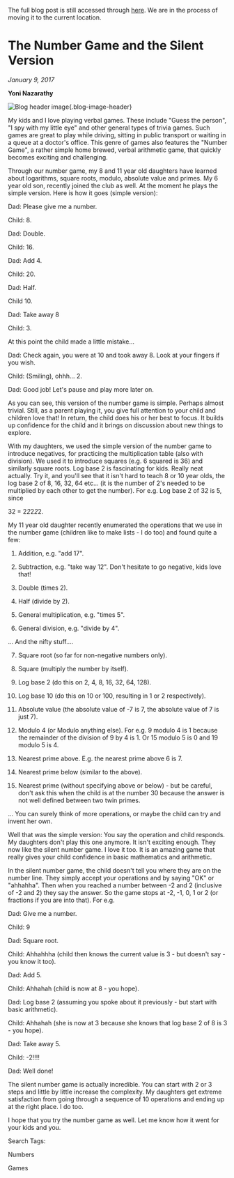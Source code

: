 The full blog post is still accessed through [here](https://www.1onepsilon.com/single-post/2017/01/09/The-Number-Game-and-the-Silent-Version). We are in the process of moving it to the current location.

# The Number Game and the Silent Version
*January 9, 2017*

**Yoni Nazarathy**

![Blog header image](https://es-app.com/assets/j7f4jl.png){.blog-image-header}
 

My kids and I love playing verbal games. These include "Guess the person", "I spy with my little eye" and other general types of trivia games. Such games are great to play while driving, sitting in public transport or waiting in a queue at a doctor's office. This genre of games also features the "Number Game", a rather simple home brewed, verbal arithmetic game, that quickly becomes exciting and challenging. 

 

Through our number game, my 8 and 11 year old daughters have learned about logarithms, square roots, modulo, absolute value and primes. My 6 year old son, recently joined the club as well. At the moment he plays the simple version. Here is how it goes (simple version):

 

Dad: Please give me a number.

Child: 8.

Dad: Double.

Child: 16.

Dad: Add 4.

Child: 20.

Dad: Half.

Child 10.

Dad: Take away 8

Child: 3.

 

At this point the child made a little mistake...

 

Dad: Check again, you were at 10 and took away 8. Look at your fingers if you wish.

Child: (Smiling), ohhh... 2.

Dad: Good job! Let's pause and play more later on.

 

As you can see, this version of the number game is simple. Perhaps almost trivial. Still, as a parent playing it, you give full attention to your child and children love that! In return, the child does his or her best to focus. It builds up confidence for the child and it brings on discussion about new things to explore.

 

With my daughters, we used the simple version of the number game to introduce negatives, for practicing the multiplication table (also with division). We used it to introduce squares (e.g. 6 squared is 36) and similarly square roots. Log base 2 is fascinating for kids. Really neat actually. Try it, and you'll see that it isn't hard to teach 8 or 10 year olds, the log base 2 of 8, 16, 32, 64 etc... (it is the number of 2's needed to be multiplied by each other to get the number). For e.g. Log base 2 of 32 is 5, since 

 

32 = 2*2*2*2*2.

 

My 11 year old daughter recently enumerated the operations that we use in the number game (children like to make lists - I do too) and found quite a few:

 

1) Addition, e.g. "add 17".

2) Subtraction, e.g. "take way 12". Don't hesitate to go negative, kids love that!

3) Double (times 2).

4) Half (divide by 2).

5) General multiplication, e.g. "times 5".

6) General division, e.g. "divide by 4".

 ... And the nifty stuff....

7) Square root (so far for non-negative numbers only).

8) Square (multiply the number by itself).

9) Log base 2 (do this on 2, 4, 8, 16, 32, 64, 128).

10) Log base 10 (do this on 10 or 100, resulting in 1 or 2 respectively).

11) Absolute value (the absolute value of -7 is 7, the absolute value of 7 is just 7).

12) Modulo 4 (or Modulo anything else). For e.g. 9 modulo 4 is 1 because the remainder of the division of 9 by 4 is 1. Or 15 modulo 5 is 0 and 19 modulo 5 is 4.

13) Nearest prime above. E.g. the nearest prime above 6 is 7.

14) Nearest prime below (similar to the above).

15) Nearest prime (without specifying above or below) - but be careful, don't ask this when the child is at the number 30 because the answer is not well defined between two twin primes.

 

 ... You can surely think of more operations, or maybe the child can try and invent her own.

 

Well that was the simple version: You say the operation and child responds. My daughters don't play this one anymore. It isn't exciting enough. They now like the silent number game. I love it too. It is an amazing game that really gives your child confidence in basic mathematics and arithmetic.

 

In the silent number game, the child doesn't tell you where they are on the number line. They simply accept your operations and by saying "OK" or "ahhahha". Then when you reached a number between -2 and 2 (inclusive of -2 and 2) they say the answer. So the game stops at -2, -1, 0, 1 or 2 (or fractions if you are into that). For e.g.

 

Dad: Give me a number.

Child: 9

Dad: Square root.

Child: Ahhahhha (child then knows the current value is 3 - but doesn't say - you know it too).

Dad: Add 5.

Child: Ahhahah (child is now at 8 - you hope).

Dad: Log base 2 (assuming you spoke about it previously - but start with basic arithmetic).

Child: Ahhahah (she is now at 3 because she knows that log base 2 of 8 is 3 - you hope).

Dad: Take away 5.

Child: -2!!!!

Dad: Well done!

 

The silent number game is actually incredible. You can start with 2 or 3 steps and little by little increase the complexity. My daughters get extreme satisfaction from going through a sequence of 10 operations and ending up at the right place. I do too. 

 

I hope that you try the number game as well. Let me know how it went for your kids and you.

 

 

 

 

 

 

 

 

Search Tags:

Numbers

Games

